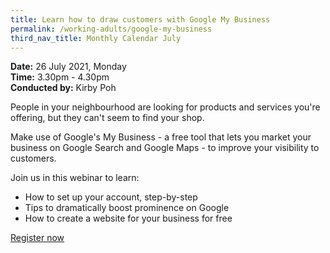 ```yaml
---
title: Learn how to draw customers with Google My Business
permalink: /working-adults/google-my-business
third_nav_title: Monthly Calendar July
---
```


**Date:** 26 July 2021, Monday  
**Time:** 3.30pm - 4.30pm  
**Conducted by:** Kirby Poh  

People in your neighbourhood are looking for products and services you're offering, but they can't seem to find your shop.
 
Make use of Google's My Business - a free tool that lets you market your business on Google Search and Google Maps - to improve your visibility to customers.
 
Join us in this webinar to learn:
* How to set up your account, step-by-step
* Tips to dramatically boost prominence on Google
* How to create a website for your business for free

[Register now](https://zoom.us/webinar/register/2516244980152/WN_xGIPI8EpTxSYHQiWr7B1tQ)